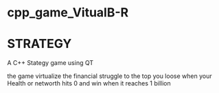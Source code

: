 # cpp_game_VitualB-R
# STRATEGY
A C++ Stategy game using QT 

the game virtualize the financial struggle to the top you loose when your Health or networth hits 0 and win when it reaches 1 billion
